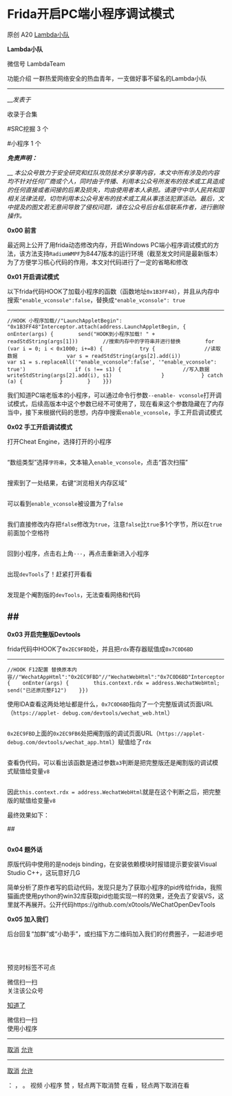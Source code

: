 #  Frida开启PC端小程序调试模式

原创 A20  [ Lambda小队 ](javascript:void\(0\);)

**Lambda小队** ![]()

微信号 LambdaTeam

功能介绍 一群热爱网络安全的热血青年，一支做好事不留名的Lambda小队

____

___发表于_

收录于合集

#SRC挖掘 3 个

#小程序 1 个

_**免责声明：**_

 __
_本公众号致力于安全研究和红队攻防技术分享等内容，本文中所有涉及的内容均不针对任何厂商或个人，同时由于传播、利用本公众号所发布的技术或工具造成的任何直接或者间接的后果及损失，均由使用者本人承担。请遵守中华人民共和国相关法律法规，切勿利用本公众号发布的技术或工具从事违法犯罪活动。最后，文中提及的图文若无意间导致了侵权问题，请在公众号后台私信联系作者，进行删除操作。_

  
  
 **0x00  前言**

最近网上公开了用frida动态修改内存，开启Windows
PC端小程序调试模式的方法，该方法支持`RadiumWMPF`为8447版本的运行环境（截至发文时间是最新版本）
![]()为了方便学习核心代码的作用，本文对代码进行了一定的省略和修改

 **0x01 开启调试模式**

以下frida代码HOOK了加载小程序的函数（函数地址`0x1B3FF48`），并且从内存中搜索`"enable_vconsole":false`，替换成`"enable_vconsole":
true`

  *   *   *   *   *   *   *   *   *   *   *   *   *   *   *   *   *   *   *   * 

    
    
    //HOOK 小程序加载//"LaunchAppletBegin": "0x1B3FF48"Interceptor.attach(address.LaunchAppletBegin, {    onEnter(args) {        send("HOOK到小程序加载! " + readStdString(args[1]))        //搜索内存中的字符串并进行替换        for (var i = 0; i < 0x1000; i+=8) {            try {                //读取数据                var s = readStdString(args[2].add(i))                var s1 = s.replaceAll('"enable_vconsole":false', '"enable_vconsole": true')                if (s !== s1) {                    //写入数据                    writeStdString(args[2].add(i), s1)                }            } catch (a) {            }        }    }})

我们知道PC端老版本的小程序，可以通过命令行参数`--enable-
vconsole`打开调试模式，后续高版本中这个参数已经不可使用了，现在看来这个参数隐藏在了内存当中，接下来根据代码的思想，内存中搜索`enable_vconsole`，手工开启调试模式

 **0x02  手工开启调试模式**

打开Cheat Engine，选择打开的小程序

![]()

“数组类型”选择`字符串`，文本输入`enable_vconsole`，点击“首次扫描”

![]()

搜索到了一处结果，右键“浏览相关内存区域”

![]()

可以看到`enable_vconsole`被设置为了`false`

![]()

我们直接修改内存把`false`修改为`true`，注意`false`比`true`多1个字节，所以在`true`前面加个空格符

![]()

回到小程序，点击右上角`···`，再点击重新进入小程序

![]()

出现`devTools`了！赶紧打开看看

![]()

发现是个阉割版的`devTools`，无法查看网络和代码

## ![]()##

 **0x03  开启完整版Devtools**

frida代码中HOOK了`0x2EC9FBD`处，并且把`rdx`寄存器赋值成`0x7C0D6BD`

  *   *   *   *   *   *   *   *   * 

    
    
    //HOOK F12配置 替换原本内容//"WechatAppHtml":"0x2EC9FBD"//"WechatWebHtml":"0x7C0D6BD"Interceptor.attach(address.WechatAppHtml, {    onEnter(args) {        this.context.rdx = address.WechatWebHtml;        send("已还原完整F12")    }})

使用IDA查看这两处地址都是什么，`0x7C0D6BD`指向了一个完整版调试页面URL（`https://applet-
debug.com/devtools/wechat_web.html`）

![]()

`0x2EC9FBD`上面的`0x2EC9FB6`处把阉割版的调试页面URL（`https://applet-
debug.com/devtools/wechat_app.html`）赋值给了`rdx`

![]()

查看伪代码，可以看出该函数是通过参数`a3`判断是把完整版还是阉割版的调试模式赋值给变量`v8`

![]()

因此`this.context.rdx = address.WechatWebHtml`就是在这个判断之后，把完整版的赋值给变量`v8`

最终效果如下：

![]()![]()##

##

**0x04  题外话**

原版代码中使用的是nodejs binding，在安装依赖模块时报错提示要安装Visual Studio C++，这玩意好几G

![]()简单分析了原作者写的启动代码，发现只是为了获取小程序的pid传给frida，我照猫画虎使用python的win32库获取pid也能实现一样的效果，还免去了安装VS，这里就不再展开。公开代码https://github.com/x0tools/WeChatOpenDevTools

 **0x05  加入我们**

后台回复“加群”或“小助手”，或扫描下方二维码加入我们的付费圈子，一起进步吧

  

![]()

![]()

##

  

预览时标签不可点

微信扫一扫  
关注该公众号

[知道了](javascript:;)

微信扫一扫  
使用小程序

****

[取消](javascript:void\(0\);) [允许](javascript:void\(0\);)

****

[取消](javascript:void\(0\);) [允许](javascript:void\(0\);)

： ， 。   视频 小程序 赞 ，轻点两下取消赞 在看 ，轻点两下取消在看

